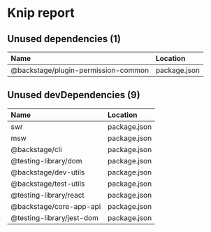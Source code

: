 # Knip report

## Unused dependencies (1)

| Name                                | Location     |
|:------------------------------------|:-------------|
| @backstage/plugin-permission-common | package.json |

## Unused devDependencies (9)

| Name                      | Location     |
|:--------------------------|:-------------|
| swr                       | package.json |
| msw                       | package.json |
| @backstage/cli            | package.json |
| @testing-library/dom      | package.json |
| @backstage/dev-utils      | package.json |
| @backstage/test-utils     | package.json |
| @testing-library/react    | package.json |
| @backstage/core-app-api   | package.json |
| @testing-library/jest-dom | package.json |

